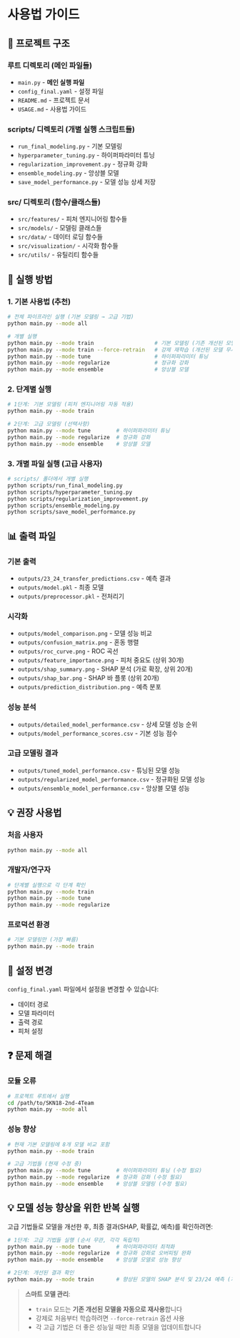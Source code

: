 # 사용법 가이드

## 📁 프로젝트 구조

### 루트 디렉토리 (메인 파일들)

- `main.py` - **메인 실행 파일**
- `config_final.yaml` - 설정 파일
- `README.md` - 프로젝트 문서
- `USAGE.md` - 사용법 가이드

### scripts/ 디렉토리 (개별 실행 스크립트들)

- `run_final_modeling.py` - 기본 모델링
- `hyperparameter_tuning.py` - 하이퍼파라미터 튜닝
- `regularization_improvement.py` - 정규화 강화
- `ensemble_modeling.py` - 앙상블 모델
- `save_model_performance.py` - 모델 성능 상세 저장

### src/ 디렉토리 (함수/클래스들)

- `src/features/` - 피처 엔지니어링 함수들
- `src/models/` - 모델링 클래스들
- `src/data/` - 데이터 로딩 함수들
- `src/visualization/` - 시각화 함수들
- `src/utils/` - 유틸리티 함수들

## 🚀 실행 방법

### 1. 기본 사용법 (추천)

```bash
# 전체 파이프라인 실행 (기본 모델링 → 고급 기법)
python main.py --mode all

# 개별 실행
python main.py --mode train                   # 기본 모델링 (기존 개선된 모델 재사용)
python main.py --mode train --force-retrain   # 강제 재학습 (개선된 모델 무시)
python main.py --mode tune                    # 하이퍼파라미터 튜닝
python main.py --mode regularize              # 정규화 강화
python main.py --mode ensemble                # 앙상블 모델
```

### 2. 단계별 실행

```bash
# 1단계: 기본 모델링 (피처 엔지니어링 자동 적용)
python main.py --mode train

# 2단계: 고급 모델링 (선택사항)
python main.py --mode tune        # 하이퍼파라미터 튜닝
python main.py --mode regularize  # 정규화 강화
python main.py --mode ensemble    # 앙상블 모델
```

### 3. 개별 파일 실행 (고급 사용자)

```bash
# scripts/ 폴더에서 개별 실행
python scripts/run_final_modeling.py
python scripts/hyperparameter_tuning.py
python scripts/regularization_improvement.py
python scripts/ensemble_modeling.py
python scripts/save_model_performance.py
```

## 📊 출력 파일

### 기본 출력

- `outputs/23_24_transfer_predictions.csv` - 예측 결과
- `outputs/model.pkl` - 최종 모델
- `outputs/preprocessor.pkl` - 전처리기

### 시각화

- `outputs/model_comparison.png` - 모델 성능 비교
- `outputs/confusion_matrix.png` - 혼동 행렬
- `outputs/roc_curve.png` - ROC 곡선
- `outputs/feature_importance.png` - 피처 중요도 (상위 30개)
- `outputs/shap_summary.png` - SHAP 분석 (가로 확장, 상위 20개)
- `outputs/shap_bar.png` - SHAP 바 플롯 (상위 20개)
- `outputs/prediction_distribution.png` - 예측 분포

### 성능 분석

- `outputs/detailed_model_performance.csv` - 상세 모델 성능 순위
- `outputs/model_performance_scores.csv` - 기본 성능 점수

### 고급 모델링 결과

- `outputs/tuned_model_performance.csv` - 튜닝된 모델 성능
- `outputs/regularized_model_performance.csv` - 정규화된 모델 성능
- `outputs/ensemble_model_performance.csv` - 앙상블 모델 성능

## 💡 권장 사용법

### 처음 사용자

```bash
python main.py --mode all
```

### 개발자/연구자

```bash
# 단계별 실행으로 각 단계 확인
python main.py --mode train
python main.py --mode tune
python main.py --mode regularize
```

### 프로덕션 환경

```bash
# 기본 모델링만 (가장 빠름)
python main.py --mode train
```

## 🔧 설정 변경

`config_final.yaml` 파일에서 설정을 변경할 수 있습니다:

- 데이터 경로
- 모델 파라미터
- 출력 경로
- 피처 설정

## ❓ 문제 해결

### 모듈 오류

```bash
# 프로젝트 루트에서 실행
cd /path/to/SKN18-2nd-4Team
python main.py --mode all
```

### 성능 향상

```bash
# 현재 기본 모델링에 8개 모델 비교 포함
python main.py --mode train

# 고급 기법들 (현재 수정 중)
python main.py --mode tune        # 하이퍼파라미터 튜닝 (수정 필요)
python main.py --mode regularize  # 정규화 강화 (수정 필요)
python main.py --mode ensemble    # 앙상블 모델링 (수정 필요)
```

## 💡 **모델 성능 향상을 위한 반복 실행**

고급 기법들로 모델을 개선한 후, 최종 결과(SHAP, 확률값, 예측)를 확인하려면:

```bash
# 1단계: 고급 기법들 실행 (순서 무관, 각각 독립적)
python main.py --mode tune        # 하이퍼파라미터 최적화
python main.py --mode regularize  # 정규화 강화로 오버피팅 완화
python main.py --mode ensemble    # 앙상블 모델로 성능 향상

# 2단계: 개선된 결과 확인
python main.py --mode train       # 향상된 모델의 SHAP 분석 및 23/24 예측 (개선된 모델 재사용)
```

> **스마트 모델 관리**:
>
> - `train` 모드는 **기존 개선된 모델을 자동으로 재사용**합니다
> - 강제로 처음부터 학습하려면 `--force-retrain` 옵션 사용
> - 각 고급 기법은 더 좋은 성능일 때만 최종 모델을 업데이트합니다
